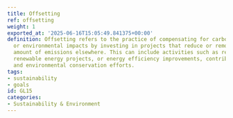 ```yaml
---
title: Offsetting
ref: offsetting
weight: 1
exported_at: '2025-06-16T15:05:49.841375+00:00'
definition: Offsetting refers to the practice of compensating for carbon emissions
  or environmental impacts by investing in projects that reduce or remove an equivalent
  amount of emissions elsewhere. This can include activities such as reforestation,
  renewable energy projects, or energy efficiency improvements, contributing to sustainability
  and environmental conservation efforts.
tags:
- sustainability
- goals
id: GL15
categories:
- Sustainability & Environment
---
```


